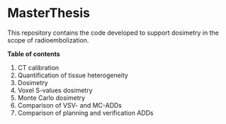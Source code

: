 # MasterThesis

This repository contains the code developed to support dosimetry in the scope
of radioembolization.

**Table of contents**
1. CT calibration
2. Quantification of tissue heterogeneity
3. Dosimetry
  1. Voxel S-values dosimetry
  2. Monte Carlo dosimetry
4. Comparison of VSV- and MC-ADDs
5. Comparison of planning and verification ADDs
